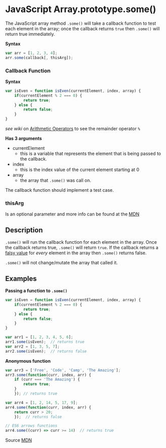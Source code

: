 # JavaScript Array.prototype.some()

The JavaScript array method `.some()` will take a callback function to test each element in the array; once the callback returns `true` then `.some()` will return true immediately. 

**Syntax**
```js
var arr = [1, 2, 3, 4];
arr.some(callback[, thisArg]);
```

### Callback Function

**Syntax**
```js
var isEven = function isEven(currentElement, index, array) {
    if(currentElement % 2 === 0) {
        return true;
    } else {
        return false;
    }
}
```
*see wiki* on [Arithmetic Operators](Arithmetic-Operators) to see the remainder operator `%`

**Has 3 arguments**

- currentElement
    - this is a variable that represents the element that is being passed to the callback.
- index
    - this is the index value of the current element starting at 0
- array
    - the array that `.some()` was call on.

The callback function should implement a test case.

### thisArg 

Is an optional parameter and more info can be found at the [MDN](https://developer.mozilla.org/en-US/docs/Web/JavaScript/Reference/Global_Objects/Array/some)

## Description 

`.some()` will run the callback function for each element in the array. Once the callback returns true, `.some()` will return `true`. If the callback returns a [falsy value](https://developer.mozilla.org/en-US/docs/Glossary/Falsy) for *every* element in the array then `.some()` returns false.

`.some()` will not change/mutate the array that called it.

## Examples

**Passing a function to `.some()`**
```js
var isEven = function isEven(currentElement, index, array) {
    if(currentElement % 2 === 0) {
        return true;
    } else {
        return false;
    }
}

var arr1 = [1, 2, 3, 4, 5, 6];
arr1.some(isEven);  // returns true
var arr2 = [1, 3, 5, 7];
arr2.some(isEven);  // returns false
```

**Anonymous function**
```js
var arr3 = ['Free', 'Code', 'Camp', 'The Amazing'];
arr3.some(function(curr, index, arr) {
    if (curr === 'The Amazing') {
        return true;
    } 
    }); // returns true

var arr4 = [1, 2, 14, 5, 17, 9];
arr4.some(function(curr, index, arr) {
    return curr > 20;
    });  // returns false

// ES6 arrows functions
arr4.some((curr) => curr >= 14)  // returns true
```

Source [MDN](https://developer.mozilla.org/en-US/docs/Web/JavaScript/Reference/Global_Objects/Array/some)